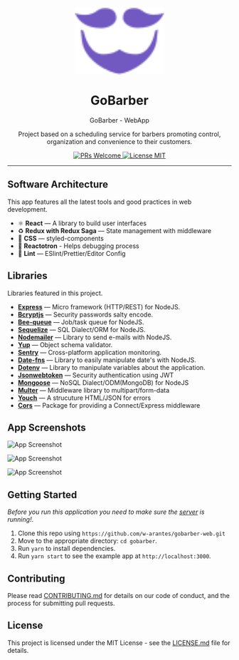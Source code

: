 <h1 align="center">
<br>
  <img src="src/assets/logo-purple.svg" alt="GoBarber" width="200">
<br>
<br>
GoBarber
</h1>

<p align="center">GoBarber - WebApp</p>
<p align="center">Project based on a scheduling service for barbers promoting control, organization and convenience to their customers.</p>

<p align="center">
  <a href="http://makeapullrequest.com">
    <img src="https://img.shields.io/badge/PRs-welcome-brightgreen.svg?style=flat-square" alt="PRs Welcome">
  </a>
  <a href="https://opensource.org/licenses/MIT">
    <img src="https://img.shields.io/badge/license-MIT-blue.svg?style=flat-square" alt="License MIT">
  </a>
</p>

<hr />

## **Software Architecture**

This app features all the latest tools and good practices in web development.

- ⚛ **React** — A library to build user interfaces
- ♻ **Redux with Redux Saga** — State management with middleware
- 💅 **CSS** — styled-components
- 🌸 **Reactotron** - Helps debugging process
- 💖 **Lint** — ESlint/Prettier/Editor Config

## **Libraries**

Libraries featured in this project.

- [**Express**](https://expressjs.com/pt-br/) — Micro framework (HTTP/REST) for NodeJS.
- [**Bcryptjs**](https://www.npmjs.com/package/bcryptjs) — Security passwords salty encode.
- [**Bee-queue**](https://github.com/bee-queue/bee-queue) — Job/task queue for NodeJS.
- [**Sequelize**](https://sequelize.org/) — SQL Dialect/ORM for NodeJS.
- [**Nodemailer**](https://nodemailer.com/about/) — Library to send e-mails with NodeJS.
- [**Yup**](https://github.com/jquense/yup) — Object schema validator.
- [**Sentry**](https://sentry.io/) — Cross-platform application monitoring.
- [**Date-fns**](https://date-fns.org/) — Library to easily manipulate date's with NodeJS.
- [**Dotenv**](https://www.npmjs.com/package/dotenv) — Library to manipulate variables about the application.
- [**Jsonwebtoken**](https://www.npmjs.com/package/jsonwebtoken) — Security authentication using JWT
- [**Mongoose**](https://www.npmjs.com/package/mongoose) — NoSQL Dialect/ODM(MongoDB) for NodeJS
- [**Multer**](https://www.npmjs.com/package/multer) — Middleware library to multipart/form-data
- [**Youch**](https://www.npmjs.com/package/youch) — A strucuture HTML/JSON for errors
- [**Cors**](https://github.com/expressjs/cors) — Package for providing a Connect/Express middleware

## **App Screenshots**

![App Screenshot](https://res.cloudinary.com/w-arantes/image/upload/v1585270969/login_page_zv5euf.png)

![App Screenshot](https://res.cloudinary.com/w-arantes/image/upload/v1585270961/dashboard_aodv9j.png)

![App Screenshot](https://res.cloudinary.com/w-arantes/image/upload/v1585270956/profile_gskf59.png)

## **Getting Started**

_Before you run this application you need to make sure the [server](https://github.com/w-arantes/gobarber-backend) is running!_.

1. Clone this repo using `https://github.com/w-arantes/gobarber-web.git`
2. Move to the appropriate directory: `cd gobarber`.<br />
3. Run `yarn` to install dependencies.<br />
4. Run `yarn start` to see the example app at `http://localhost:3000`.

## Contributing

Please read [CONTRIBUTING.md](CONTRIBUTING.md) for details on our code of conduct, and the process for submitting pull requests.

## License

This project is licensed under the MIT License - see the [LICENSE.md](LICENSE.md) file for details.
